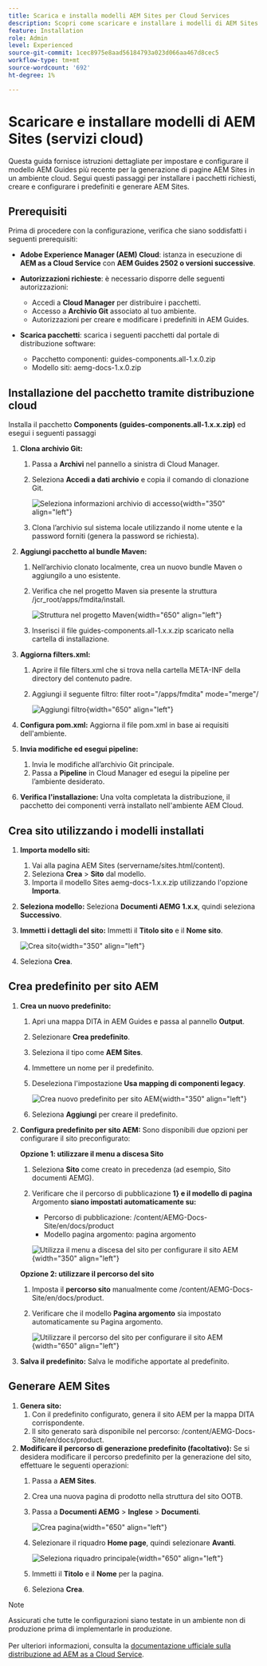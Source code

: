 ```yaml
---
title: Scarica e installa modelli AEM Sites per Cloud Services
description: Scopri come scaricare e installare i modelli di AEM Sites per i servizi cloud
feature: Installation
role: Admin
level: Experienced
source-git-commit: 1cec8975e8aad56184793a023d066aa467d8cec5
workflow-type: tm+mt
source-wordcount: '692'
ht-degree: 1%

---
```


# Scaricare e installare modelli di AEM Sites (servizi cloud)

Questa guida fornisce istruzioni dettagliate per impostare e configurare il modello AEM Guides più recente per la generazione di pagine AEM Sites in un ambiente cloud. Segui questi passaggi per installare i pacchetti richiesti, creare e configurare i predefiniti e generare AEM Sites.

## Prerequisiti

Prima di procedere con la configurazione, verifica che siano soddisfatti i seguenti prerequisiti:

- **Adobe Experience Manager (AEM) Cloud**: istanza in esecuzione di **AEM as a Cloud Service** con **AEM Guides 2502 o versioni successive**.

- **Autorizzazioni richieste**: è necessario disporre delle seguenti autorizzazioni:

   - Accedi a **Cloud Manager** per distribuire i pacchetti.
   - Accesso a **Archivio Git** associato al tuo ambiente.
   - Autorizzazioni per creare e modificare i predefiniti in AEM Guides.

- **Scarica pacchetti**: scarica i seguenti pacchetti dal portale di distribuzione software:

   - Pacchetto componenti: guides-components.all-1.x.0.zip
   - Modello siti: aemg-docs-1.x.0.zip

## Installazione del pacchetto tramite distribuzione cloud

Installa il pacchetto **Components (guides-components.all-1.x.x.zip)** ed esegui i seguenti passaggi

1. **Clona archivio Git:**
   1. Passa a **Archivi** nel pannello a sinistra di Cloud Manager.
   2. Seleziona **Accedi a dati archivio** e copia il comando di clonazione Git.

      ![Seleziona informazioni archivio di accesso](/help/product-guide/knowledge-base/kb-articles/assets/publishing/access-repo.png){width="350" align="left"}

   3. Clona l’archivio sul sistema locale utilizzando il nome utente e la password forniti (genera la password se richiesta).
2. **Aggiungi pacchetto al bundle Maven:**
   1. Nell’archivio clonato localmente, crea un nuovo bundle Maven o aggiungilo a uno esistente.
   2. Verifica che nel progetto Maven sia presente la struttura /jcr_root/apps/fmdita/install.

      ![Struttura nel progetto Maven](/help/product-guide/knowledge-base/kb-articles/assets/publishing/maven-structure.png){width="650" align="left"}


   3. Inserisci il file guides-components.all-1.x.x.zip scaricato nella cartella di installazione.

3. **Aggiorna filters.xml:**

   1. Aprire il file filters.xml che si trova nella cartella META-INF della directory del contenuto padre.
   2. Aggiungi il seguente filtro: filter root=&quot;/apps/fmdita&quot; mode=&quot;merge&quot;/


      ![Aggiungi filtro](/help/product-guide/knowledge-base/kb-articles/assets/publishing/add-filter-xml.png){width="650" align="left"}


4. **Configura pom.xml:** Aggiorna il file pom.xml in base ai requisiti dell&#39;ambiente.
5. **Invia modifiche ed esegui pipeline:**
   1. Invia le modifiche all’archivio Git principale.
   2. Passa a **Pipeline** in Cloud Manager ed esegui la pipeline per l’ambiente desiderato.
6. **Verifica l&#39;installazione:** Una volta completata la distribuzione, il pacchetto dei componenti verrà installato nell&#39;ambiente AEM Cloud.

## Crea sito utilizzando i modelli installati

1. **Importa modello siti:**
   1. Vai alla pagina AEM Sites (servername/sites.html/content).
   2. Seleziona **Crea** > **Sito** dal modello.
   3. Importa il modello Sites aemg-docs-1.x.x.zip utilizzando l&#39;opzione **Importa**.
2. **Seleziona modello:** Seleziona **Documenti AEMG 1.x.x**, quindi seleziona **Successivo**.
3. **Immetti i dettagli del sito:** Immetti il **Titolo sito** e il **Nome sito**.

   ![Crea sito](/help/product-guide/knowledge-base/kb-articles/assets/publishing/create-site.png){width="350" align="left"}

4. Seleziona **Crea**.

## Crea predefinito per sito AEM

1. **Crea un nuovo predefinito:**
   1. Apri una mappa DITA in AEM Guides e passa al pannello **Output**.
   2. Selezionare **Crea predefinito**.
   3. Seleziona il tipo come **AEM Sites**.
   4. Immettere un nome per il predefinito.
   5. Deseleziona l&#39;impostazione **Usa mapping di componenti legacy**.

      ![Crea nuovo predefinito per sito AEM](/help/product-guide/knowledge-base/kb-articles/assets/publishing/create-new-output-preset.png){width="350" align="left"}

   6. Seleziona **Aggiungi** per creare il predefinito.
2. **Configura predefinito per sito AEM:** Sono disponibili due opzioni per configurare il sito preconfigurato:

   **Opzione 1: utilizzare il menu a discesa Sito**

   1. Seleziona **Sito** come creato in precedenza (ad esempio, Sito documenti AEMG).
   2. Verificare che il percorso di pubblicazione **1&rbrace; e il modello di pagina** Argomento **siano impostati automaticamente su:**
      - Percorso di pubblicazione: /content/AEMG-Docs-Site/en/docs/product
      - Modello pagina argomento: pagina argomento

      ![Utilizza il menu a discesa del sito per configurare il sito AEM](/help/product-guide/knowledge-base/kb-articles/assets/publishing/use-site-dropdown-cs.png){width="350" align="left"}

   **Opzione 2: utilizzare il percorso del sito**

   1. Imposta il **percorso sito** manualmente come /content/AEMG-Docs-Site/en/docs/product.
   2. Verificare che il modello **Pagina argomento** sia impostato automaticamente su Pagina argomento.

      ![Utilizzare il percorso del sito per configurare il sito AEM](/help/product-guide/knowledge-base/kb-articles/assets/publishing/use-site-path-cs.png){width="650" align="left"}

3. **Salva il predefinito:** Salva le modifiche apportate al predefinito.

## Generare AEM Sites

1. **Genera sito:**
   1. Con il predefinito configurato, genera il sito AEM per la mappa DITA corrispondente.
   2. Il sito generato sarà disponibile nel percorso: /content/AEMG-Docs-Site/en/docs/product.
2. **Modificare il percorso di generazione predefinito (facoltativo):** Se si desidera modificare il percorso predefinito per la generazione del sito, effettuare le seguenti operazioni:
   1. Passa a **AEM Sites**.
   2. Crea una nuova pagina di prodotto nella struttura del sito OOTB.
   3. Passa a **Documenti AEMG** > **Inglese** > **Documenti**.

      ![Crea pagina](/help/product-guide/knowledge-base/kb-articles/assets/publishing/create-page-cs.png){width="650" align="left"}

   4. Selezionare il riquadro **Home page**, quindi selezionare **Avanti**.

      ![Seleziona riquadro principale](/help/product-guide/knowledge-base/kb-articles/assets/publishing/home-tile-cs.png){width="650" align="left"}

   5. Immetti il **Titolo** e il **Nome** per la pagina.
   6. Seleziona **Crea**.

>[!NOTE]
>
> Assicurati che tutte le configurazioni siano testate in un ambiente non di produzione prima di implementarle in produzione. <br><br> Per ulteriori informazioni, consulta la [documentazione ufficiale sulla distribuzione ad AEM as a Cloud Service](https://experienceleague.adobe.com/it/docs/experience-manager-cloud-service/content/implementing/deploying/overview).
